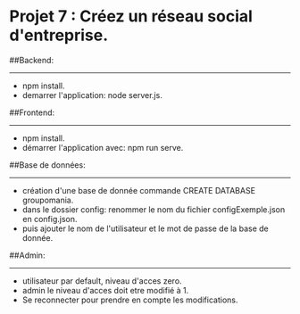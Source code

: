 # Projet 7 : Créez un réseau social d'entreprise.

    
##Backend:
***
* npm install.
* demarrer l'application: node server.js.

##Frontend:
***
* npm install.
* démarrer l'application avec: npm run serve.

##Base de données:
***
* création d'une base de donnée commande CREATE DATABASE groupomania.
* dans le dossier config: renommer le nom du fichier configExemple.json en config.json. 
* puis ajouter le nom de l'utilisateur et le mot de passe de la base de donnée.

##Admin:
***
* utilisateur par default, niveau d'acces zero.
* admin le niveau d'acces doit etre modifié à 1.
* Se reconnecter pour prendre en compte les modifications.


